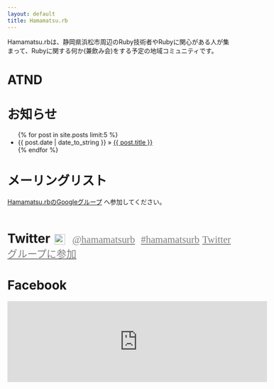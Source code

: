 ```yaml
---
layout: default
title: Hamamatsu.rb
---
```


Hamamatsu.rbは、静岡県浜松市周辺のRuby技術者やRubyに関心がある人が集まって、Rubyに関する何か(兼飲み会)をする予定の地域コミュニティです。

# ATND
<ul class="posts atnd-dest" ></ul>
<script id="atnd-template" type="text/x-jquery-tmpl">
    <li><span>${started_at}</span> &raquo; <a href="${event_url}">${title}</a></li>
</script>
<script type="text/javascript">
    function handleAtnd(results) {
        $("#atnd-template").tmpl(results.events).appendTo(".atnd-dest");
    }
</script>


# お知らせ
<ul class="posts">
{% for post in site.posts limit:5 %}
<li><span>{{ post.date | date_to_string }}</span> &raquo; <a href="{{ post.url }}">{{ post.title }}</a></li>
{% endfor %}
</ul>

# メーリングリスト

[Hamamatsu.rbのGoogleグループ](https://groups.google.com/group/hamamatsu-rb?hl=ja) へ参加してください。

<h1 style="margin-top: 2em">
Twitter
<a href="http://twitter.com/#!/hamamatsurb"><img src="http://a2.twimg.com/sticky/default_profile_images/default_profile_5_normal.png" width="24" height="24" style="vertical-align: middle; margin: 0 3px"></a>&nbsp;
<a href="http://twitter.com/#!/hamamatsurb" style="font: 0.8em normal; color: gray">@hamamatsurb</a>&nbsp;
<a href="http://twitter.com/#!/search/%23hamamatsurb" style="font: 0.8em normal; color: gray">#hamamatsurb</a>
<a href="http://twitter.com/?status=@hamamatsurb%20subscribe" style="font: 0.8em normal; color: gray">Twitterグループに参加</a>
</h1>
<div id="members"></div>

# Facebook
<iframe src="http://www.facebook.com/plugins/likebox.php?href=https%3A%2F%2Fwww.facebook.com%2Fpages%2FHamamatsurb%2F196508373706679&amp;width=585&amp;colorscheme=light&amp;show_faces=true&amp;stream=false&amp;header=false&amp;height=182" scrolling="no" frameborder="0" style="border:none; overflow:hidden; width:585px; height:182px;" allowTransparency="true"></iframe>

<script type="text/javascript" src="http://ajax.aspnetcdn.com/ajax/jQuery/jquery-1.8.3.min.js"></script>
<script type="text/javascript" src="http://ajax.microsoft.com/ajax/jquery.templates/beta1/jquery.tmpl.min.js"></script>

<script>
jQuery(function(){
  $.ajax({
    url: 'http://api.twitter.com/1/hamamatsurb/hamamatsu-rb/members.json',
    dataType: 'jsonp',
    success: function(data, dataType) {
      $.each(data.users, function(i, user) {
	var name = user.screen_name;
	var href = 'http://twitter.com/' + user.screen_name;
	var src = user.profile_image_url;
	var link = $('<a href="' + href + '" title="' + name + '"><img src="' + src + '" width="48" height="48" /></a>');
        $("#members").append(link);
      });
    },
    error: function(XMLHttpRequest, status, errorThrown) {
      console.log(status);
      $("#members").html("Oops, Something Is Wrong...");
    }
  });
});
</script>

<script type="text/javascript" src="http://api.atnd.org/events/?keyword=hamamatsu.rb&count=5&format=jsonp&callback=handleAtnd"></script>
